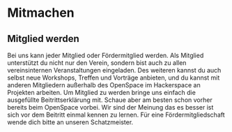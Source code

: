 ---
---

# Mitmachen

## Mitglied werden

Bei uns kann jeder Mitglied oder Fördermitglied werden. Als Mitglied unterstützt du nicht nur den Verein, sondern bist auch zu allen vereinsinternen Veranstaltungen eingeladen. Des weiteren kannst du auch selbst neue Workshops, Treffen und Vorträge anbieten, und du kannst mit anderen Mitgliedern außerhalb des OpenSpace im Hackerspace an Projekten arbeiten.
Um Mitglied zu werden bringe uns einfach die ausgefüllte Beitrittserklärung mit. Schaue aber am besten schon vorher bereits beim OpenSpace vorbei. Wir sind der Meinung das es besser ist sich vor dem Beitritt einmal kennen zu lernen.
Für eine Fördermitgliedschaft wende dich bitte an unseren Schatzmeister.
